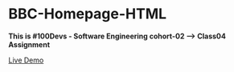 # BBC-Homepage-HTML
<strong>This is #100Devs - Software Engineering cohort-02 --> Class04 Assignment</strong>

[Live Demo]()
